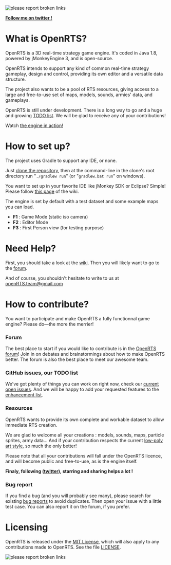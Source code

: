 ![please report broken links](https://s9.postimg.cc/9nsfu0wlr/code118.png)

**<a href="https://twitter.com/dumas181" target="_blank">Follow me on twitter !</a>**

# What is OpenRTS?
OpenRTS is a 3D real-time strategy game engine. It's coded in Java 1.8, powered by jMonkeyEngine 3, and is open-source.

OpenRTS intends to support any kind of common real-time strategy gameplay, design and control, providing its own editor and a versatile data structure.

The project also wants to be a pool of RTS resources, giving access to a large and free-to-use set of maps, models, sounds, armies' data, and gameplays.

OpenRTS is still under development. There is a long way to go and a huge and growing <a href="#github-issues-our-todo-list">TODO list</a>. We will be glad to receive any of your contributions!

Watch <a href="https://www.youtube.com/watch?v=XjYJWFQFIVE" target="_blank">the engine in action!</a>

# How to set up?
The project uses Gradle to support any IDE, or none.

Just <a href="https://help.github.com/articles/cloning-a-repository/" target="_blank">clone the repository</a>, then at the command-line in the clone's root directory run "`./gradlew run`" (or "`gradlew.bat run`" on windows).

You want to set up in your favorite IDE like jMonkey SDK or Eclipse? Simple! Please follow <a href="https://github.com/methusalah/OpenRTS/wiki/Set-up-the-project-with-your-favorite-IDE-(Eclipse,-Netbeans,-etc.)" target="_blank">this page</a> of the wiki.

The engine is set by default with a test dataset and some example maps you can load.

- **F1** : Game Mode (static iso camera)
- **F2** : Editor Mode
- **F3** : First Person view (for testing purpose)

# Need Help?
First, you should take a look at the <a href="https://github.com/methusalah/OpenRTS/wiki" target="_blank">wiki</a>.  Then you will likely want to go to the <a href="http://hub.jmonkeyengine.org/c/user-code-projects/openrts" target="_blank">forum</a>.

And of course, you shouldn't hesitate to write to us at openRTS.team@gmail.com

# How to contribute?
You want to participate and make OpenRTS a fully functionnal game engine? Please do&mdash;the more the merrier!

### Forum
The best place to start if you would like to contribute is in the
<a href="http://hub.jmonkeyengine.org/c/user-code-projects/openrts" target="_blank">OpenRTS forum</a>! Join in on debates and brainstormings about how to make OpenRTS better.  The forum is also the best place to meet our awesome team.

### GitHub issues, our TODO list
We've got plenty of things you can work on right now, check our <a href="https://github.com/methusalah/OpenRTS/issues" target="_blank">current open issues</a>. And we will be happy to add your requested features to the <a href="https://github.com/methusalah/OpenRTS/labels/enhancement" target="_blank">enhancement list</a>.

### Resources
OpenRTS wants to provide its own complete and workable dataset to allow immediate RTS creation.

We are glad to welcome all your creations : models, sounds, maps, particle sprites, army data... And if your contribution respects the current <a href="https://pinterest.com/search/pins/?q=low%20poly" target="_blank">low-poly art style</a>, so much the only better!

Please note that all your contributions will fall under the OpenRTS licence, and will become public and free-to-use, as is the engine itself.

**Finaly, following (<a href="https://twitter.com/dumas181" target="_blank">twitter</a>), starring and sharing helps a lot !**

### Bug report
If you find a bug (and you will probably see many), please search for existing <a href="https://github.com/methusalah/OpenRTS/issues?q=is%3Aopen+is%3Aissue+label%3Abug" target="_blank">bug reports</a> to avoid duplicates. Then open your issue with a little test case. You can also report it on the forum, if you prefer.

# Licensing
OpenRTS is released under the <a href="http://choosealicense.com/licenses/mit/" target="_blank">MIT License</a>, which will also apply to any contributions made to OpenRTS. See the file <a href="https://raw.githubusercontent.com/methusalah/OpenRTS/master/LICENSE" target="_blank">LICENSE</a>.

![please report broken links](http://s22.postimg.org/6j8jb89q9/5109be301e18c8bdeebafa35823b7f88a5af1555.png)
